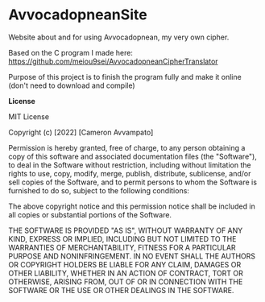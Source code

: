 # AvvocadopneanSite
Website about and for using Avvocadopnean, my very own cipher.

Based on the C program I made here: https://github.com/meiou9sei/AvvocadopneanCipherTranslator

Purpose of this project is to finish the program fully and make it online (don't need to download and compile)

**License**

MIT License

Copyright (c) [2022] [Cameron Avvampato]

Permission is hereby granted, free of charge, to any person obtaining a copy
of this software and associated documentation files (the "Software"), to deal
in the Software without restriction, including without limitation the rights
to use, copy, modify, merge, publish, distribute, sublicense, and/or sell
copies of the Software, and to permit persons to whom the Software is
furnished to do so, subject to the following conditions:

The above copyright notice and this permission notice shall be included in all
copies or substantial portions of the Software.

THE SOFTWARE IS PROVIDED "AS IS", WITHOUT WARRANTY OF ANY KIND, EXPRESS OR
IMPLIED, INCLUDING BUT NOT LIMITED TO THE WARRANTIES OF MERCHANTABILITY,
FITNESS FOR A PARTICULAR PURPOSE AND NONINFRINGEMENT. IN NO EVENT SHALL THE
AUTHORS OR COPYRIGHT HOLDERS BE LIABLE FOR ANY CLAIM, DAMAGES OR OTHER
LIABILITY, WHETHER IN AN ACTION OF CONTRACT, TORT OR OTHERWISE, ARISING FROM,
OUT OF OR IN CONNECTION WITH THE SOFTWARE OR THE USE OR OTHER DEALINGS IN THE
SOFTWARE.
